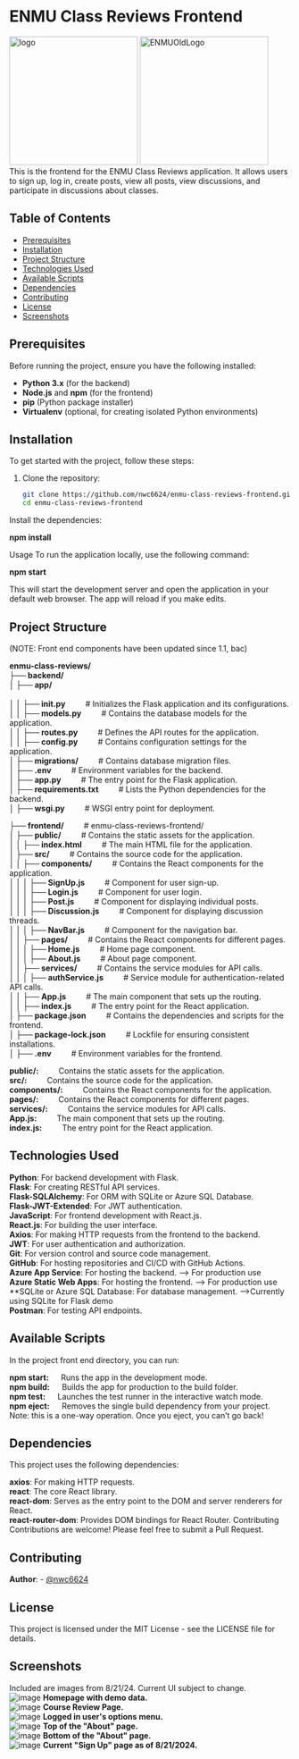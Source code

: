 # ENMU Class Reviews Frontend
<img src="https://github.com/user-attachments/assets/b2d1f3f8-be68-4426-a73b-f286a0f5bd8f" alt="logo" height="230">  
<img src="https://github.com/user-attachments/assets/ed5d70a8-25ee-4719-bebd-3f0a7cc88f4c" alt="ENMUOldLogo" height="230">

 <br/>
This is the frontend for the ENMU Class Reviews application. It allows users to sign up, log in, create posts, view all posts, view discussions, and participate in discussions about classes.

## Table of Contents

- [Prerequisites](#Prerequisites)
- [Installation](#installation)
- [Project Structure](#project-structure)
- [Technologies Used](#technologies-used)
- [Available Scripts](#available-scripts)
- [Dependencies](#dependencies)
- [Contributing](#contributing)
- [License](#license)
- [Screenshots](#screenshots)

## Prerequisites

Before running the project, ensure you have the following installed:

- **Python 3.x** (for the backend)
- **Node.js** and **npm** (for the frontend)
- **pip** (Python package installer)
- **Virtualenv** (optional, for creating isolated Python environments)


## Installation

To get started with the project, follow these steps:

1. Clone the repository:
   ```bash
   git clone https://github.com/nwc6624/enmu-class-reviews-frontend.git
   cd enmu-class-reviews-frontend
   
Install the dependencies:

**npm install**

Usage
To run the application locally, use the following command:

**npm start**

This will start the development server and open the application in your default web browser. The app will reload if you make edits.



## Project Structure


(NOTE: Front end components have been updated since 1.1, bac)
 
**enmu-class-reviews/** <br/>
**├── backend/**    <br/> 
**│   ├── app/**      <br/>   
**│   │   ├── __init__.py**  &emsp;&emsp;      # Initializes the Flask application and its configurations. <br/>
**│   │   ├── models.py**    &emsp;&emsp;      # Contains the database models for the application.   <br/>
**│   │   ├── routes.py**  &emsp;&emsp;        # Defines the API routes for the application. <br/>
**│   │   ├── config.py** &emsp;&emsp;  # Contains configuration settings for the application. <br/>
**│   ├── migrations/** &emsp;&emsp; # Contains database migration files. <br/>
**│   ├── .env**  &emsp;&emsp; # Environment variables for the backend. <br/>
**│   ├── app.py**  &emsp;&emsp;   # The entry point for the Flask application. <br/>
**│   ├── requirements.txt**  &emsp;&emsp;       # Lists the Python dependencies for the backend. <br/>
**│   ├── wsgi.py**        &emsp;&emsp;    # WSGI entry point for deployment. <br/>

**├── frontend/** &emsp;&emsp; # enmu-class-reviews-frontend/<br/>
**│   ├── public/** &emsp;&emsp; # Contains the static assets for the application. <br/>
**│   │   ├── index.html**   &emsp;&emsp; # The main HTML file for the application. <br/>
**│   ├── src/** &emsp;&emsp; # Contains the source code for the application.  <br/>
**│   │   ├── components/** &emsp;&emsp; # Contains the React components for the application.  <br/>
**│   │   │   ├── SignUp.js** &emsp;&emsp;  # Component for user sign-up. <br/>
**│   │   │   ├── Login.js** &emsp;&emsp; # Component for user login. <br/>
**│   │   │   ├── Post.js** &emsp;&emsp; # Component for displaying individual posts. <br/>
**│   │   │   ├── Discussion.js**  &emsp;&emsp; # Component for displaying discussion threads.  <br/>
**│   │   │   ├── NavBar.js** &emsp;&emsp;   # Component for the navigation bar.  <br/>
**│   │   ├── pages/** &emsp;&emsp; # Contains the React components for different pages.  <br/>
**│   │   │   ├── Home.js**  &emsp;&emsp; # Home page component.   <br/>
**│   │   │   ├── About.js**  &emsp;&emsp;  # About page component. <br/>
**│   │   ├── services/** &emsp;&emsp; # Contains the service modules  for API calls. <br/>
**│   │   │   ├── authService.js** &emsp;&emsp;   # Service module for authentication-related API calls. <br/>
**│   │   ├── App.js**    &emsp;&emsp; # The main component that sets up the routing. <br/>
**│   │   ├── index.js**   &emsp;&emsp;    # The entry point for the React application. <br/>
**│   ├── package.json**  &emsp;&emsp;    # Contains the dependencies and scripts for the frontend. <br/>
**│   ├── package-lock.json**   &emsp;&emsp;   # Lockfile for ensuring consistent installations. <br/>
**│   ├── .env**            &emsp;&emsp;     # Environment variables for the frontend. <br/>


**public/:** &emsp;&emsp; Contains the static assets for the application. <br/>
**src/:** &emsp;&emsp; Contains the source code for the application. <br/>
**components/:** &emsp;&emsp;  Contains the React components for the application. <br/>
**pages/:** &emsp;&emsp; Contains the React components for different pages. <br/>
**services/:**  &emsp;&emsp; Contains the service modules for API calls. <br/>
**App.js:** &emsp;&emsp;  The main component that sets up the routing. <br/>
**index.js:** &emsp;&emsp; The entry point for the React application. <br/>

## Technologies Used

**Python**: For backend development with Flask.<br/>
**Flask**: For creating RESTful API services.<br/>
**Flask-SQLAlchemy**: For ORM with SQLite or Azure SQL Database.<br/>
**Flask-JWT-Extended**: For JWT authentication.<br/>
**JavaScript**: For frontend development with React.js.<br/>
**React.js**: For building the user interface.<br/>
**Axios**: For making HTTP requests from the frontend to the backend.<br/>
**JWT**: For user authentication and authorization. <br/>
**Git**: For version control and source code management. <br/>
**GitHub**: For hosting repositories and CI/CD with GitHub Actions. <br/>
**Azure App Service**: For hosting the backend. --> For production use  <br/>
**Azure Static Web Apps**: For hosting the frontend. --> For production use   <br/>
**SQLite or Azure SQL Database: For database management.  -->Currently using SQLite for Flask demo  <br/>
**Postman**: For testing API endpoints.  <br/>

## Available Scripts
In the project front end directory, you can run:

**npm start:** &emsp; Runs the app in the development mode. <br/>
**npm build:** &emsp; Builds the app for production to the build folder. <br/>
**npm test:**  &emsp; Launches the test runner in the interactive watch mode. <br/>
**npm eject:** &emsp; Removes the single build dependency from your project. <br/> 
 Note: this is a one-way operation. Once you eject, you can’t go back!  <br/>

## Dependencies
This project uses the following dependencies:

**axios**: For making HTTP requests.  <br/>
**react**: The core React library.   <br/>
**react-dom**: Serves as the entry point to the DOM and server renderers for React.  <br/>
**react-router-dom**: Provides DOM bindings for React Router.
Contributing   <br/>
Contributions are welcome! Please feel free to submit a Pull Request.   <br/>
## Contributing 
**Author**: - [@nwc6624](https://github.com/nwc6624) <br/>


## License
This project is licensed under the MIT License - see the LICENSE file for details.  <br/>

## Screenshots

Included are images from 8/21/24. Current UI subject to change. <br/>
![image](https://github.com/user-attachments/assets/b6a3b065-bbb1-4c20-9a6b-060a727004b9)   **Homepage with demo data.** <br/>
![image](https://github.com/user-attachments/assets/c3c1657b-5576-41fb-9c3d-0de3991f85b2)   **Course Review Page.** <br/>
![image](https://github.com/user-attachments/assets/a622030c-40ed-4820-9d73-7325e24c3dec)   **Logged in user's options menu.** <br/>
![image](https://github.com/user-attachments/assets/ba9b628e-8122-4ed3-8321-971a2bc16de8)   **Top of the "About" page.** <br/>
![image](https://github.com/user-attachments/assets/45b835e8-2139-468d-b53f-f9b34b38a822)   **Bottom of the "About" page.**  <br/>
![image](https://github.com/user-attachments/assets/175f7209-72a0-4822-9b7e-23da091d00f3)   **Current "Sign Up" page as of 8/21/2024.**  <br/>







